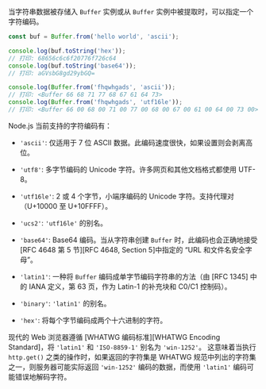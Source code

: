 <!-- YAML
changes:
  - version: v6.4.0
    pr-url: https://github.com/nodejs/node/pull/7111
    description: Introduced `latin1` as an alias for `binary`.
  - version: v5.0.0
    pr-url: https://github.com/nodejs/node/pull/2859
    description: Removed the deprecated `raw` and `raws` encodings.
-->

当字符串数据被存储入 `Buffer` 实例或从 `Buffer` 实例中被提取时，可以指定一个字符编码。

```js
const buf = Buffer.from('hello world', 'ascii');

console.log(buf.toString('hex'));
// 打印: 68656c6c6f20776f726c64
console.log(buf.toString('base64'));
// 打印: aGVsbG8gd29ybGQ=

console.log(Buffer.from('fhqwhgads', 'ascii'));
// 打印: <Buffer 66 68 71 77 68 67 61 64 73>
console.log(Buffer.from('fhqwhgads', 'utf16le'));
// 打印: <Buffer 66 00 68 00 71 00 77 00 68 00 67 00 61 00 64 00 73 00>
```

Node.js 当前支持的字符编码有：

* `'ascii'`: 仅适用于 7 位 ASCII 数据。此编码速度很快，如果设置则会剥离高位。

* `'utf8'`: 多字节编码的 Unicode 字符。许多网页和其他文档格式都使用 UTF-8。

* `'utf16le'`: 2 或 4 个字节，小端序编码的 Unicode 字符。支持代理对（U+10000 至 U+10FFFF）。

* `'ucs2'`: `'utf16le'` 的别名。

* `'base64'`: Base64 编码。当从字符串创建 `Buffer` 时，此编码也会正确地接受 [RFC 4648 第 5 节][RFC 4648, Section 5]中指定的 “URL 和文件名安全字母”。

* `'latin1'`: 一种将 `Buffer` 编码成单字节编码字符串的方法（由 [RFC 1345] 中的 IANA 定义，第 63 页，作为 Latin-1 的补充块和 C0/C1 控制码）。

* `'binary'`: `'latin1'` 的别名。

* `'hex'`: 将每个字节编码成两个十六进制的字符。

现代的 Web 浏览器遵循 [WHATWG 编码标准][WHATWG Encoding Standard]，将 `'latin1'` 和 `'ISO-8859-1'` 别名为 `'win-1252'`。
这意味着当执行 `http.get()` 之类的操作时，如果返回的字符集是 WHATWG 规范中列出的字符集之一，则服务器可能实际返回 `'win-1252'` 编码的数据，而使用 `'latin1'` 编码可能错误地解码字符。

